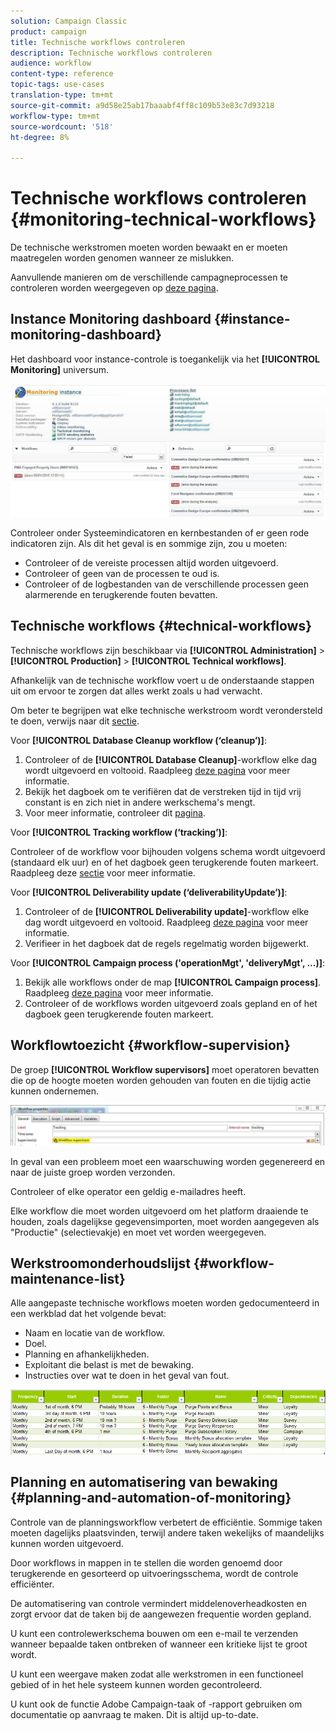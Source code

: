 ```yaml
---
solution: Campaign Classic
product: campaign
title: Technische workflows controleren
description: Technische workflows controleren
audience: workflow
content-type: reference
topic-tags: use-cases
translation-type: tm+mt
source-git-commit: a9d58e25ab17baaabf4ff8c109b53e83c7d93218
workflow-type: tm+mt
source-wordcount: '518'
ht-degree: 8%

---
```



# Technische workflows controleren {#monitoring-technical-workflows}

De technische werkstromen moeten worden bewaakt en er moeten maatregelen worden genomen wanneer ze mislukken.

Aanvullende manieren om de verschillende campagneprocessen te controleren worden weergegeven op [deze pagina](../../production/using/monitoring-guidelines.md).

## Instance Monitoring dashboard {#instance-monitoring-dashboard}

Het dashboard voor instance-controle is toegankelijk via het **[!UICONTROL Monitoring]** universum.

![](assets/monitoring_technical_workflows1.png)

Controleer onder Systeemindicatoren en kernbestanden of er geen rode indicatoren zijn. Als dit het geval is en sommige zijn, zou u moeten:

* Controleer of de vereiste processen altijd worden uitgevoerd.
* Controleer of geen van de processen te oud is.
* Controleer of de logbestanden van de verschillende processen geen alarmerende en terugkerende fouten bevatten.

## Technische workflows {#technical-workflows}

Technische workflows zijn beschikbaar via **[!UICONTROL Administration]** > **[!UICONTROL Production]** > **[!UICONTROL Technical workflows]**.

Afhankelijk van de technische workflow voert u de onderstaande stappen uit om ervoor te zorgen dat alles werkt zoals u had verwacht.

Om beter te begrijpen wat elke technische werkstroom wordt verondersteld te doen, verwijs naar dit [sectie](../../workflow/using/about-technical-workflows.md).

Voor **[!UICONTROL Database Cleanup workflow (‘cleanup’)]**:

1. Controleer of de **[!UICONTROL Database Cleanup]**-workflow elke dag wordt uitgevoerd en voltooid. Raadpleeg [deze pagina](../../workflow/using/delivery.md) voor meer informatie.
1. Bekijk het dagboek om te verifiëren dat de verstreken tijd in tijd vrij constant is en zich niet in andere werkschema&#39;s mengt.
1. Voor meer informatie, controleer dit [pagina](../../production/using/database-cleanup-workflow.md).

Voor **[!UICONTROL Tracking workflow (‘tracking’)]**:

Controleer of de workflow voor bijhouden volgens schema wordt uitgevoerd (standaard elk uur) en of het dagboek geen terugkerende fouten markeert. Raadpleeg deze [sectie](../../workflow/using/delivery.md) voor meer informatie.

Voor **[!UICONTROL Deliverability update (‘deliverabilityUpdate’)]**:

1. Controleer of de **[!UICONTROL Deliverability update]**-workflow elke dag wordt uitgevoerd en voltooid. Raadpleeg [deze pagina](../../workflow/using/delivery.md) voor meer informatie.
1. Verifieer in het dagboek dat de regels regelmatig worden bijgewerkt.

Voor **[!UICONTROL Campaign process ('operationMgt', 'deliveryMgt', ...)]**:

1. Bekijk alle workflows onder de map **[!UICONTROL Campaign process]**. Raadpleeg [deze pagina](../../workflow/using/about-technical-workflows.md) voor meer informatie.
1. Controleer of de workflows worden uitgevoerd zoals gepland en of het dagboek geen terugkerende fouten markeert.

## Workflowtoezicht {#workflow-supervision}

De groep **[!UICONTROL Workflow supervisors]** moet operatoren bevatten die op de hoogte moeten worden gehouden van fouten en die tijdig actie kunnen ondernemen.

![](assets/monitoring_technical_workflows3.png)

In geval van een probleem moet een waarschuwing worden gegenereerd en naar de juiste groep worden verzonden.

Controleer of elke operator een geldig e-mailadres heeft.

Elke workflow die moet worden uitgevoerd om het platform draaiende te houden, zoals dagelijkse gegevensimporten, moet worden aangegeven als &quot;Productie&quot; (selectievakje) en moet vet worden weergegeven.

## Werkstroomonderhoudslijst {#workflow-maintenance-list}

Alle aangepaste technische workflows moeten worden gedocumenteerd in een werkblad dat het volgende bevat:

* Naam en locatie van de workflow.
* Doel.
* Planning en afhankelijkheden.
* Exploitant die belast is met de bewaking.
* Instructies over wat te doen in het geval van fout.

![](assets/monitoring_technical_workflows4.png)

## Planning en automatisering van bewaking {#planning-and-automation-of-monitoring}

Controle van de planningsworkflow verbetert de efficiëntie. Sommige taken moeten dagelijks plaatsvinden, terwijl andere taken wekelijks of maandelijks kunnen worden uitgevoerd.

Door workflows in mappen in te stellen die worden genoemd door terugkerende en gesorteerd op uitvoeringsschema, wordt de controle efficiënter.

De automatisering van controle vermindert middelenoverheadkosten en zorgt ervoor dat de taken bij de aangewezen frequentie worden gepland.

U kunt een controlewerkschema bouwen om een e-mail te verzenden wanneer bepaalde taken ontbreken of wanneer een kritieke lijst te groot wordt.

U kunt een weergave maken zodat alle werkstromen in een functioneel gebied of in het hele systeem kunnen worden gecontroleerd.

U kunt ook de functie Adobe Campaign-taak of -rapport gebruiken om documentatie op aanvraag te maken. Dit is altijd up-to-date.

